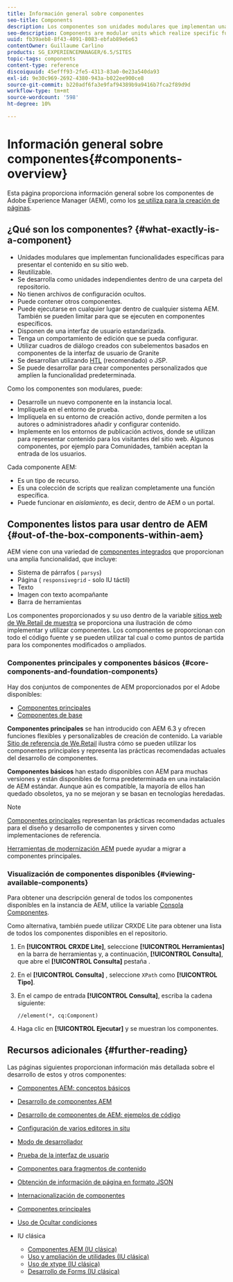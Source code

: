 ```yaml
---
title: Información general sobre componentes
seo-title: Components
description: Los componentes son unidades modulares que implementan una funcionalidad específica para presentar el contenido en su sitio web
seo-description: Components are modular units which realize specific functionality to present your content on your website
uuid: fb39aeb8-8f43-4091-8083-ebfab89e6e63
contentOwner: Guillaume Carlino
products: SG_EXPERIENCEMANAGER/6.5/SITES
topic-tags: components
content-type: reference
discoiquuid: 45efff93-2fe5-4313-83a0-0e23a540da93
exl-id: 9e30c969-2692-4380-943a-b022ee900ce8
source-git-commit: b220adf6fa3e9faf94389b9a9416b7fca2f89d9d
workflow-type: tm+mt
source-wordcount: '598'
ht-degree: 10%

---
```


# Información general sobre componentes{#components-overview}

Esta página proporciona información general sobre los componentes de Adobe Experience Manager (AEM), como los [se utiliza para la creación de páginas](/help/sites-authoring/default-components-foundation.md).

## ¿Qué son los componentes? {#what-exactly-is-a-component}

* Unidades modulares que implementan funcionalidades específicas para presentar el contenido en su sitio web.
* Reutilizable.
* Se desarrolla como unidades independientes dentro de una carpeta del repositorio.
* No tienen archivos de configuración ocultos.
* Puede contener otros componentes.
* Puede ejecutarse en cualquier lugar dentro de cualquier sistema AEM. También se pueden limitar para que se ejecuten en componentes específicos.
* Disponen de una interfaz de usuario estandarizada.
* Tenga un comportamiento de edición que se pueda configurar.
* Utilizar cuadros de diálogo creados con subelementos basados en componentes de la interfaz de usuario de Granite
* Se desarrollan utilizando [HTL](https://docs.adobe.com/content/help/es-ES/experience-manager-htl/using/overview.html) (recomendado) o JSP.
* Se puede desarrollar para crear componentes personalizados que amplíen la funcionalidad predeterminada.

Como los componentes son modulares, puede:

* Desarrolle un nuevo componente en la instancia local.
* Implíquela en el entorno de prueba.
* Implíquela en su entorno de creación activo, donde permiten a los autores o administradores añadir y configurar contenido.
* Implemente en los entornos de publicación activos, donde se utilizan para representar contenido para los visitantes del sitio web. Algunos componentes, por ejemplo para Comunidades, también aceptan la entrada de los usuarios.

Cada componente AEM:

* Es un tipo de recurso.
* Es una colección de scripts que realizan completamente una función específica.
* Puede funcionar en *aislamiento*, es decir, dentro de AEM o un portal.

## Componentes listos para usar dentro de AEM {#out-of-the-box-components-within-aem}

AEM viene con una variedad de [componentes integrados](/help/sites-authoring/default-components.md) que proporcionan una amplia funcionalidad, que incluye:

* Sistema de párrafos ( `parsys`)
* Página ( `responsivegrid` - solo IU táctil)
* Texto
* Imagen con texto acompañante
* Barra de herramientas

Los componentes proporcionados y su uso dentro de la variable [sitios web de We.Retail de muestra](/help/sites-developing/we-retail.md) se proporciona una ilustración de cómo implementar y utilizar componentes. Los componentes se proporcionan con todo el código fuente y se pueden utilizar tal cual o como puntos de partida para los componentes modificados o ampliados.

### Componentes principales y componentes básicos {#core-components-and-foundation-components}

Hay dos conjuntos de componentes de AEM proporcionados por el Adobe disponibles:

* [Componentes principales](https://docs.adobe.com/content/help/es-ES/experience-manager-core-components/using/introduction.html)
* [Componentes de base](/help/sites-authoring/default-components-foundation.md)

**Componentes principales** se han introducido con AEM 6.3 y ofrecen funciones flexibles y personalizables de creación de contenido. La variable [Sitio de referencia de We.Retail](/help/sites-developing/we-retail.md) ilustra cómo se pueden utilizar los componentes principales y representa las prácticas recomendadas actuales del desarrollo de componentes.

**Componentes básicos** han estado disponibles con AEM para muchas versiones y están disponibles de forma predeterminada en una instalación de AEM estándar. Aunque aún es compatible, la mayoría de ellos han quedado obsoletos, ya no se mejoran y se basan en tecnologías heredadas.

>[!NOTE]
>
>[Componentes principales](https://docs.adobe.com/content/help/en/experience-manager-core-components/using/introduction.html) representan las prácticas recomendadas actuales para el diseño y desarrollo de componentes y sirven como implementaciones de referencia.
>
>[Herramientas de modernización AEM](modernization-tools.md) puede ayudar a migrar a componentes principales.

### Visualización de componentes disponibles {#viewing-available-components}

Para obtener una descripción general de todos los componentes disponibles en la instancia de AEM, utilice la variable [Consola Componentes](/help/sites-authoring/default-components-console.md).

Como alternativa, también puede utilizar CRXDE Lite para obtener una lista de todos los componentes disponibles en el repositorio.

1. En **[!UICONTROL CRXDE Lite]**, seleccione **[!UICONTROL Herramientas]** en la barra de herramientas y, a continuación, **[!UICONTROL Consulta]**, que abre el **[!UICONTROL Consulta]** pestaña .

1. En el **[!UICONTROL Consulta]** , seleccione `XPath` como **[!UICONTROL Tipo]**.

1. En el campo de entrada **[!UICONTROL Consulta]**, escriba la cadena siguiente:

   `//element(*, cq:Component)`

1. Haga clic en **[!UICONTROL Ejecutar]** y se muestran los componentes.

## Recursos adicionales {#further-reading}

Las páginas siguientes proporcionan información más detallada sobre el desarrollo de estos y otros componentes:

* [Componentes AEM: conceptos básicos](/help/sites-developing/components-basics.md)
* [Desarrollo de componentes AEM](/help/sites-developing/developing-components.md)
* [Desarrollo de componentes de AEM: ejemplos de código](/help/sites-developing/developing-components-samples.md)
* [Configuración de varios editores in situ](/help/sites-developing/multiple-inplace-editors.md)
* [Modo de desarrollador](/help/sites-developing/developer-mode.md)
* [Prueba de la interfaz de usuario](/help/sites-developing/hobbes.md)
* [Componentes para fragmentos de contenido](/help/sites-developing/components-content-fragments.md)
* [Obtención de información de página en formato JSON](/help/sites-developing/pageinfo.md)
* [Internacionalización de componentes](/help/sites-developing/i18n.md)
* [Componentes principales](https://docs.adobe.com/content/help/en/experience-manager-core-components/using/introduction.html)
* [Uso de Ocultar condiciones](/help/sites-developing/hide-conditions.md)
* IU clásica

   * [Componentes AEM (IU clásica)](/help/sites-developing/developing-components-classic.md)
   * [Uso y ampliación de utilidades (IU clásica)](/help/sites-developing/widgets.md)
   * [Uso de xtype (IU clásica)](/help/sites-developing/xtypes.md)
   * [Desarrollo de Forms (IU clásica)](/help/sites-developing/developing-forms.md)
